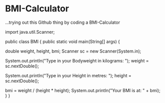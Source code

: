 # BMI-Calculator
...trying out this Github thing by coding a BMI-Calculator

import java.util.Scanner;

public class BMI {
public static void main(String[] args) {
  
  double weight, height, bmi;
  Scanner sc = new Scanner(System.in);
  
  System.out.println("Type in your Bodyweight in kilograms: ");
  weight = sc.nextDouble();
  
  System.out.println("Type in your Height in metres: ");
  height = sc.nextDouble();
  
  bmi = weight / (height * height);
  System.out.println("Your BMI is at: " + bmi);
  }
}
